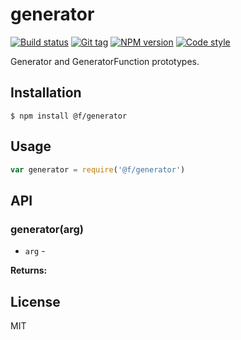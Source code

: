
# generator

[![Build status][travis-image]][travis-url]
[![Git tag][git-image]][git-url]
[![NPM version][npm-image]][npm-url]
[![Code style][standard-image]][standard-url]

Generator and GeneratorFunction prototypes.

## Installation

    $ npm install @f/generator

## Usage

```js
var generator = require('@f/generator')

```

## API

### generator(arg)

- `arg` -

**Returns:**

## License

MIT

[travis-image]: https://img.shields.io/travis/micro-js/generator.svg?style=flat-square
[travis-url]: https://travis-ci.org/micro-js/generator
[git-image]: https://img.shields.io/github/tag/micro-js/generator.svg
[git-url]: https://github.com/micro-js/generator
[standard-image]: https://img.shields.io/badge/code%20style-standard-brightgreen.svg?style=flat
[standard-url]: https://github.com/feross/standard
[npm-image]: https://img.shields.io/npm/v/@f/generator.svg?style=flat-square
[npm-url]: https://npmjs.org/package/@f/generator
